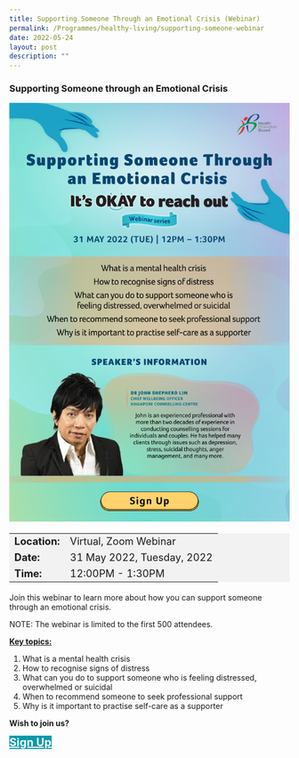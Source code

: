 ```yaml
---
title: Supporting Someone Through an Emotional Crisis (Webinar)
permalink: /Programmes/healthy-living/supporting-someone-webinar
date: 2022-05-24
layout: post
description: ""
---
```

### Supporting Someone through an Emotional Crisis ###

<img style="height:100%; width:100%; max-width:600px; max-height:846px" src="/images/Programmes%20(May%202022)/hpb_supporting_someone_webinar.jpg">

<table  style="font-size:130%; background-color:#f2f2f2">
	<tbody>
		<tr>
			 <td><b>Location:</b></td><td>Virtual, Zoom Webinar</td>
		</tr>
		<tr>
		 <td><b>Date:</b> </td><td>31 May 2022, Tuesday, 2022</td>
		</tr>
		<tr>
			<td> <b>Time:</b> </td><td> 12:00PM - 1:30PM</td>
		</tr>
	</tbody>
</table>

Join this webinar to learn more about how you can support someone through an emotional crisis.

NOTE: The webinar is limited to the first 500 attendees.

<b><u>Key topics:</u></b>
<ol>
	<li>What is a mental health crisis</li>
	<li>How to recognise signs of distress</li>
	<li>What can you do to support someone who is feeling distressed, overwhelmed or suicidal</li>
	<li>When to recommend someone to seek professional support</li>
	<li>Why is it important to practise self-care as a supporter</li>
</ol>
	
<b>Wish to join us?</b>
<div>
	<a href="https://form.gov.sg/#!/61a8d85fe6d4250013574974" style="font-size:20px; width:35%; height:60px; background-color:#0899AA; color:white" class="bp-button"><b>Sign Up</b></a>
</div>